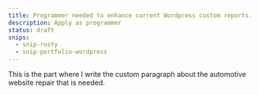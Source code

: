 ```yaml
---
title: Programmer needed to enhance current Wordpress custom reports.
description: Apply as programmer
status: draft
snips:
  - snip-rusty
  - snip-portfolio-wordpress
---
```


This is the part where I write the custom paragraph about the
automotive website repair that is needed.



